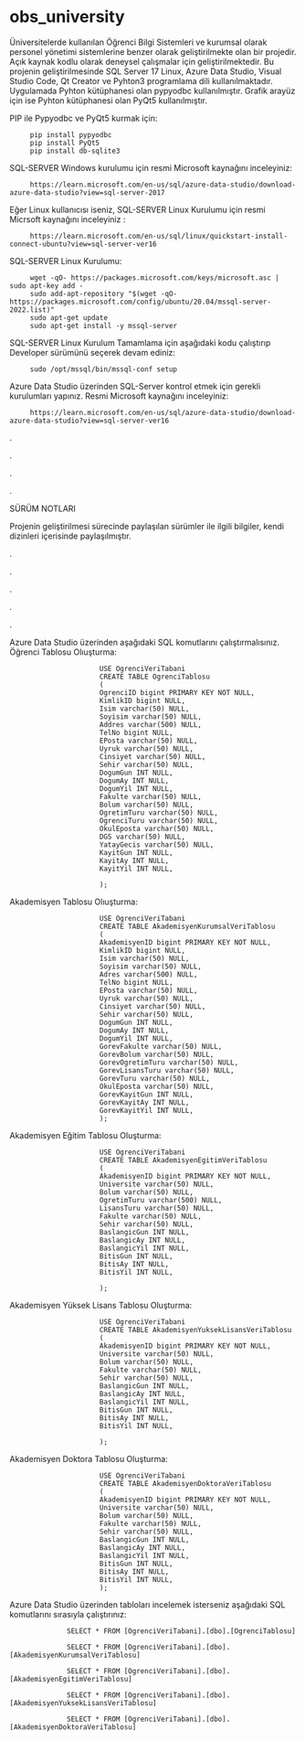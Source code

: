 # obs_university
Üniversitelerde kullanılan Öğrenci Bilgi Sistemleri ve kurumsal olarak personel yönetimi sistemlerine benzer olarak geliştirilmekte olan bir projedir. Açık kaynak kodlu olarak deneysel çalışmalar için geliştirilmektedir. Bu projenin geliştirilmesinde SQL Server 17 Linux, Azure Data Studio, Visual Studio Code, Qt Creator ve Pyhton3 programlama dili kullanılmaktadır. Uygulamada Pyhton kütüphanesi olan pypyodbc kullanılmıştır. Grafik arayüz için ise Pyhton kütüphanesi olan PyQt5 kullanılmıştır.

PIP ile Pypyodbc ve PyQt5 kurmak için:

         pip install pypyodbc
         pip install PyQt5
         pip install db-sqlite3

SQL-SERVER Windows kurulumu için resmi Microsoft kaynağını inceleyiniz:
         
         https://learn.microsoft.com/en-us/sql/azure-data-studio/download-azure-data-studio?view=sql-server-2017

Eğer Linux kullanıcısı iseniz, SQL-SERVER Linux Kurulumu için resmi Micrsoft kaynağını inceleyiniz : 

         https://learn.microsoft.com/en-us/sql/linux/quickstart-install-connect-ubuntu?view=sql-server-ver16

SQL-SERVER Linux Kurulumu:

         
         wget -qO- https://packages.microsoft.com/keys/microsoft.asc | sudo apt-key add - 
         sudo add-apt-repository "$(wget -qO- https://packages.microsoft.com/config/ubuntu/20.04/mssql-server-2022.list)" 
         sudo apt-get update 
         sudo apt-get install -y mssql-server

SQL-SERVER Linux Kurulum Tamamlama için aşağıdaki kodu çalıştırıp Developer sürümünü seçerek devam ediniz:
          
         sudo /opt/mssql/bin/mssql-conf setup

Azure Data Studio üzerinden SQL-Server kontrol etmek için gerekli kurulumları yapınız. Resmi Microsoft kaynağını inceleyiniz:
       
         https://learn.microsoft.com/en-us/sql/azure-data-studio/download-azure-data-studio?view=sql-server-ver16

.

.

.

.

SÜRÜM NOTLARI

Projenin geliştirilmesi sürecinde paylaşılan sürümler ile ilgili bilgiler, kendi dizinleri içerisinde paylaşılmıştır. 

.

.

.

.

.



Azure Data Studio üzerinden aşağıdaki SQL komutlarını çalıştırmalısınız.
Öğrenci Tablosu Olıuşturma:

                          USE OgrenciVeriTabani
                          CREATE TABLE OgrenciTablosu
                          (
                          OgrenciID bigint PRIMARY KEY NOT NULL,
                          KimlikID bigint NULL,
                          Isim varchar(50) NULL,
                          Soyisim varchar(50) NULL,
                          Addres varchar(500) NULL,
                          TelNo bigint NULL,
                          EPosta varchar(50) NULL,
                          Uyruk varchar(50) NULL,
                          Cinsiyet varchar(50) NULL,
                          Sehir varchar(50) NULL,
                          DogumGun INT NULL,
                          DogumAy INT NULL,
                          DogumYil INT NULL,
                          Fakulte varchar(50) NULL,
                          Bolum varchar(50) NULL,
                          OgretimTuru varchar(50) NULL,
                          OgrenciTuru varchar(50) NULL,
                          OkulEposta varchar(50) NULL,
                          DGS varchar(50) NULL,
                          YatayGecis varchar(50) NULL,
                          KayitGun INT NULL,
                          KayitAy INT NULL,
                          KayitYil INT NULL,

                          );
Akademisyen Tablosu Olıuşturma:

                          USE OgrenciVeriTabani
                          CREATE TABLE AkademisyenKurumsalVeriTablosu
                          (
                          AkademisyenID bigint PRIMARY KEY NOT NULL,
                          KimlikID bigint NULL,
                          Isim varchar(50) NULL,
                          Soyisim varchar(50) NULL,
                          Adres varchar(500) NULL,
                          TelNo bigint NULL,
                          EPosta varchar(50) NULL,
                          Uyruk varchar(50) NULL,
                          Cinsiyet varchar(50) NULL,
                          Sehir varchar(50) NULL,
                          DogumGun INT NULL,
                          DogumAy INT NULL,
                          DogumYil INT NULL,
                          GorevFakulte varchar(50) NULL,
                          GorevBolum varchar(50) NULL,
                          GorevOgretimTuru varchar(50) NULL,
                          GorevLisansTuru varchar(50) NULL,
                          GorevTuru varchar(50) NULL,
                          OkulEposta varchar(50) NULL,
                          GorevKayitGun INT NULL,
                          GorevKayitAy INT NULL,
                          GorevKayitYil INT NULL,
                          );
                          
Akademisyen Eğitim Tablosu Oluşturma:

                          USE OgrenciVeriTabani
                          CREATE TABLE AkademisyenEgitimVeriTablosu
                          (
                          AkademisyenID bigint PRIMARY KEY NOT NULL,
                          Universite varchar(50) NULL,
                          Bolum varchar(50) NULL,
                          OgretimTuru varchar(500) NULL,
                          LisansTuru varchar(50) NULL,
                          Fakulte varchar(50) NULL,
                          Sehir varchar(50) NULL,
                          BaslangicGun INT NULL,
                          BaslangicAy INT NULL,
                          BaslangicYil INT NULL,
                          BitisGun INT NULL,
                          BitisAy INT NULL,
                          BitisYil INT NULL,

                          );
Akademisyen Yüksek Lisans Tablosu Oluşturma:

                          USE OgrenciVeriTabani
                          CREATE TABLE AkademisyenYuksekLisansVeriTablosu
                          (
                          AkademisyenID bigint PRIMARY KEY NOT NULL,
                          Universite varchar(50) NULL,
                          Bolum varchar(50) NULL,
                          Fakulte varchar(50) NULL,
                          Sehir varchar(50) NULL,
                          BaslangicGun INT NULL,
                          BaslangicAy INT NULL,
                          BaslangicYil INT NULL,
                          BitisGun INT NULL,
                          BitisAy INT NULL,
                          BitisYil INT NULL,

                          );
                          
Akademisyen Doktora Tablosu Oluşturma:

                          USE OgrenciVeriTabani
                          CREATE TABLE AkademisyenDoktoraVeriTablosu
                          (
                          AkademisyenID bigint PRIMARY KEY NOT NULL,
                          Universite varchar(50) NULL,
                          Bolum varchar(50) NULL,
                          Fakulte varchar(50) NULL,
                          Sehir varchar(50) NULL,
                          BaslangicGun INT NULL,
                          BaslangicAy INT NULL,
                          BaslangicYil INT NULL,
                          BitisGun INT NULL,
                          BitisAy INT NULL,
                          BitisYil INT NULL,
                          );

Azure Data Studio üzerinden tabloları incelemek isterseniz aşağıdaki SQL komutlarını sırasıyla çalıştırınız:

                  SELECT * FROM [OgrenciVeriTabani].[dbo].[OgrenciTablosu]
                  
                  SELECT * FROM [OgrenciVeriTabani].[dbo].[AkademisyenKurumsalVeriTablosu]
                  
                  SELECT * FROM [OgrenciVeriTabani].[dbo].[AkademisyenEgitimVeriTablosu]
                  
                  SELECT * FROM [OgrenciVeriTabani].[dbo].[AkademisyenYuksekLisansVeriTablosu]
                  
                  SELECT * FROM [OgrenciVeriTabani].[dbo].[AkademisyenDoktoraVeriTablosu]
